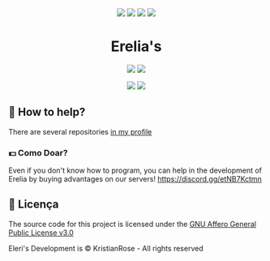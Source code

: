 <p align="center">

<br>

</p>
<p align="center">
<a href="https://fb.me/perfectdreamsmc"><img src="https://img.shields.io/badge/👍 Curtir-KristianRose 🎮-3B5998.svg?longCache=true"></a>
<a href="https://twitter.com/intent/user?screen_name=KristianRose"><img src="https://img.shields.io/twitter/follow/perfectdreamsmc.svg?style=social&label=Seguir%KristianRose"></a>
<a href="https://twitter.com/intent/user?screen_name=KristianRose"><img src="https://img.shields.io/twitter/follow/mrpowergamerbr.svg?style=social&label=Seguir%KristianRose"></a>
<a href="https://mrpowergamerbr.com/"><img src="https://img.shields.io/badge/website-KristianRose-blue.svg"></a>
</p>
<p align="center">
</a>
</p>
<h1 align="center">Erelia's</h1>
<p align="center">
<a href="https://jenkins.perfectdreams.net/job/VespertineBotList/"><img src="https://jenkins.perfectdreams.net/job/VespertineBotList/badge/icon"></a>
<a href="https://github.com/PerfectDreams/VespertineBotList/blob/master/LICENSE"><img src="https://img.shields.io/badge/license-AGPL%20v3-lightgray.svg"></a>
</p>
<p align="center">
<a href="https://github.com/PerfectDreams/VespertineBotList/watchers"><img src="https://img.shields.io/github/watchers/PerfectDreams/VespertineBotList.svg?style=social&label=Watch"></a>
<a href="https://github.com/PerfectDreams/VespertineBotList/stargazers"><img src="https://img.shields.io/github/stars/PerfectDreams/VespertineBotList.svg?style=social&label=Stars"></a>
</p>


## 💁 How to help?
There are several repositories [in my profile](https://github.com/kristianrose)

### 💵 Como Doar?

Even if you don't know how to program, you can help in the development of Erelia by buying advantages on our servers! https://discord.gg/etNB7Kctmn


## 📄 Licença

The source code for this project is licensed under the [GNU Affero General Public License v3.0](https://github.com/LorittaBot/Loritta/blob/master/LICENSE)

Eleri's Development is © KristianRose - All rights reserved


